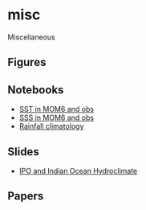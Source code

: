 # misc
Miscellaneous

## Figures

## Notebooks
* [SST in MOM6 and obs](http://nbviewer.jupyter.org/url/tigress-web.princeton.edu/%7Ewenchang/pub/notebooks/sst_bias.ipynb)
* [SSS in MOM6 and obs](http://nbviewer.jupyter.org/url/tigress-web.princeton.edu/%7Ewenchang/pub/notebooks/sss_bias.ipynb)
* [Rainfall climatology](http://nbviewer.jupyter.org/url/tigress-web.princeton.edu/%7Ewenchang/pub/notebooks/rainy_season.ipynb)

## Slides
* [IPO and Indian Ocean Hydroclimate](https://docs.google.com/presentation/d/1ncwRY-phRPwW1Pzo_oqd6by9NxWdVv-fm3q1Wl0DAXs/edit#slide=id.g44fd51fc01_0_97)

## Papers
